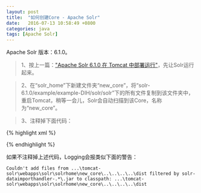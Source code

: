 ```yaml
---
layout: post
title:  "如何创建Core - Apache Solr"
date:   2016-07-13 10:58:49 +0800
categories: java
tags: [Apache Solr]
---
```


Apache Solr 版本：6.1.0。

> 1、按上一篇：["Apache Solr 6.1.0 在 Tomcat 中部署运行"](deploy-apache-solr-in-tomcat.html "Apache Solr 6.1.0 在 Tomcat 中部署运行")，先让Solr运行起来。

> 2、在“solr_home”下新建文件夹“new_core”，将“solr-6.1.0/example/example-DIH/solr/solr”下的所有文件复制到该文件夹中，重启Tomcat，稍等一会儿，Solr会自动扫描到该Core，名称为“new_core”。

> 3、注释掉下面代码：

{% highlight xml %}
<lib dir="${solr.install.dir:../../../..}/dist/" regex="solr-dataimporthandler-.*\.jar" />

<lib dir="${solr.install.dir:../../../..}/contrib/extraction/lib" regex=".*\.jar" />
<lib dir="${solr.install.dir:../../../..}/dist/" regex="solr-cell-\d.*\.jar" />

<lib dir="${solr.install.dir:../../../..}/contrib/langid/lib/" regex=".*\.jar" />
<lib dir="${solr.install.dir:../../../..}/dist/" regex="solr-langid-\d.*\.jar" />

<lib dir="${solr.install.dir:../../../..}/contrib/velocity/lib" regex=".*\.jar" />
<lib dir="${solr.install.dir:../../../..}/dist/" regex="solr-velocity-\d.*\.jar" />
{% endhighlight %}

如果不注释掉上述代码，Logging会报类似下面的警告：

```
Couldn't add files from ...\tomcat-solr\webapps\solr\solrhome\new_core\..\..\..\..\dist filtered by solr-dataimporthandler-.*\.jar to classpath: ...\tomcat-solr\webapps\solr\solrhome\new_core\..\..\..\..\dist
```
